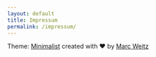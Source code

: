 ```yaml
---
layout: default
title: Impressum
permalink: /impressum/
---
```

<p>
    Theme: <a href="https://github.com/Trybnetic/minimalist/">Minimalist</a> created with &#9829; by <a href="https://github.com/Trybnetic/">Marc Weitz</a>
  </p>
